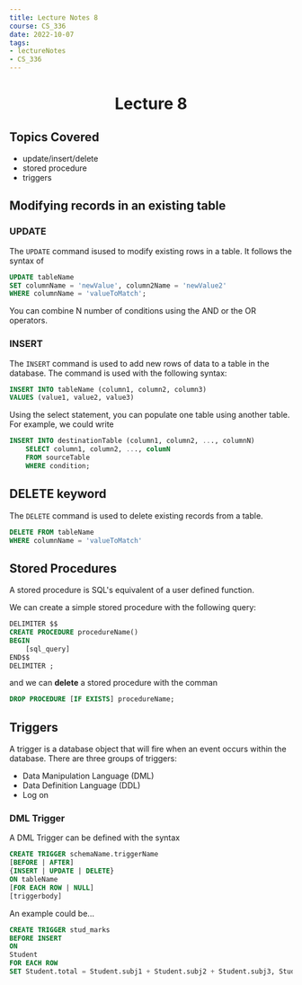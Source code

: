 ```yaml
---
title: Lecture Notes 8
course: CS_336
date: 2022-10-07
tags: 
- lectureNotes
- CS_336
---
```


<center><h1>Lecture 8</h1></center>

## Topics Covered
- update/insert/delete
- stored procedure
- triggers

## Modifying records in an existing table
### UPDATE
The `UPDATE` command isused to modify existing rows in a table. It follows the syntax of
```sql
UPDATE tableName
SET columnName = 'newValue', column2Name = 'newValue2'
WHERE columnName = 'valueToMatch';
```

You can combine N number of conditions using the AND or the OR operators.

### INSERT
The `INSERT` command is used to add new rows of data to a table in the database. The command is used with the following syntax:
```SQL
INSERT INTO tableName (column1, column2, column3)
VALUES (value1, value2, value3)
```

Using the select statement, you can populate one table using another table. For example, we could write
```SQL
INSERT INTO destinationTable (column1, column2, ..., columnN)
	SELECT column1, column2, ..., columN
	FROM sourceTable
	WHERE condition;
```

## DELETE keyword
The `DELETE` command is used to delete existing records from a table.
```sql
DELETE FROM tableName
WHERE columnName = 'valueToMatch'
```

## Stored Procedures
A stored procedure is SQL's equivalent of a user defined function.

We can create a simple stored procedure with the following query:
```SQL
DELIMITER $$
CREATE PROCEDURE procedureName()
BEGIN
	[sql_query]
END$$
DELIMITER ;
```

and we can **delete** a stored procedure with the comman
```sql
DROP PROCEDURE [IF EXISTS] procedureName;
```

## Triggers
A trigger is a database object that will fire when an event occurs within the database.
There are three groups of triggers:
- Data Manipulation Language (DML)
- Data Definition Language (DDL)
- Log on

### DML Trigger
A DML Trigger can be defined with the syntax
```SQL
CREATE TRIGGER schemaName.triggerName
[BEFORE | AFTER]
{INSERT | UPDATE | DELETE}
ON tableName
[FOR EACH ROW | NULL]
[triggerbody]
```

An example could be...
```sql
CREATE TRIGGER stud_marks 
BEFORE INSERT 
ON
Student 
FOR EACH ROW
SET Student.total = Student.subj1 + Student.subj2 + Student.subj3, Student.per = Student.total * 60 / 100;
```